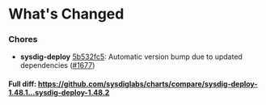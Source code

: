 # What's Changed

### Chores
- **sysdig-deploy** [5b532fc5](https://github.com/sysdiglabs/charts/commit/5b532fc5a03ab2b1961fc65614068afe1eb7624d): Automatic version bump due to updated dependencies ([#1677](https://github.com/sysdiglabs/charts/issues/1677))
#### Full diff: https://github.com/sysdiglabs/charts/compare/sysdig-deploy-1.48.1...sysdig-deploy-1.48.2
